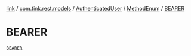 [link](../../../index.md) / [com.tink.rest.models](../../index.md) / [AuthenticatedUser](../index.md) / [MethodEnum](index.md) / [BEARER](./-b-e-a-r-e-r.md)

# BEARER

`BEARER`